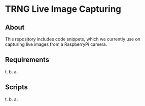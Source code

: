 # TRNG Live Image Capturing

## About
This repository includes code snippets, which we currently use on capturing live images from a RaspberryPi camera.

## Requirements
t. b. a.

## Scripts
t. b. a.